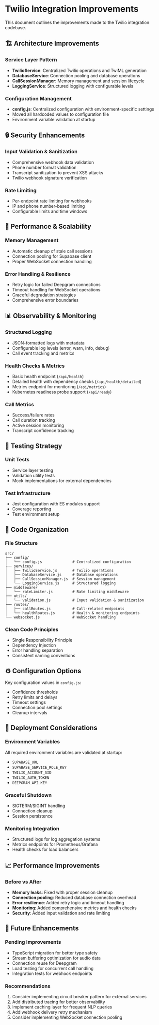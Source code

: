 # Twilio Integration Improvements

This document outlines the improvements made to the Twilio integration codebase.

## 🏗️ Architecture Improvements

### Service Layer Pattern
- **TwilioService**: Centralized Twilio operations and TwiML generation
- **DatabaseService**: Connection pooling and database operations
- **CallSessionManager**: Memory management and session lifecycle
- **LoggingService**: Structured logging with configurable levels

### Configuration Management
- **config.js**: Centralized configuration with environment-specific settings
- Moved all hardcoded values to configuration file
- Environment variable validation at startup

## 🔒 Security Enhancements

### Input Validation & Sanitization
- Comprehensive webhook data validation
- Phone number format validation  
- Transcript sanitization to prevent XSS attacks
- Twilio webhook signature verification

### Rate Limiting
- Per-endpoint rate limiting for webhooks
- IP and phone number-based limiting
- Configurable limits and time windows

## 🚀 Performance & Scalability

### Memory Management
- Automatic cleanup of stale call sessions
- Connection pooling for Supabase client
- Proper WebSocket connection handling

### Error Handling & Resilience
- Retry logic for failed Deepgram connections
- Timeout handling for WebSocket operations
- Graceful degradation strategies
- Comprehensive error boundaries

## 📊 Observability & Monitoring

### Structured Logging
- JSON-formatted logs with metadata
- Configurable log levels (error, warn, info, debug)
- Call event tracking and metrics

### Health Checks & Metrics
- Basic health endpoint (`/api/health`)
- Detailed health with dependency checks (`/api/health/detailed`)
- Metrics endpoint for monitoring (`/api/metrics`)
- Kubernetes readiness probe support (`/api/ready`)

### Call Metrics
- Success/failure rates
- Call duration tracking
- Active session monitoring
- Transcript confidence tracking

## 🧪 Testing Strategy

### Unit Tests
- Service layer testing
- Validation utility tests
- Mock implementations for external dependencies

### Test Infrastructure
- Jest configuration with ES modules support
- Coverage reporting
- Test environment setup

## 🔧 Code Organization

### File Structure
```
src/
├── config/
│   └── config.js              # Centralized configuration
├── services/
│   ├── TwilioService.js       # Twilio operations
│   ├── DatabaseService.js     # Database operations
│   ├── CallSessionManager.js  # Session management
│   └── LoggingService.js      # Structured logging
├── middleware/
│   └── rateLimiter.js         # Rate limiting middleware
├── utils/
│   └── validation.js          # Input validation & sanitization
├── routes/
│   ├── callRoutes.js          # Call-related endpoints
│   └── healthRoutes.js        # Health & monitoring endpoints
└── websocket.js               # WebSocket handling
```

### Clean Code Principles
- Single Responsibility Principle
- Dependency Injection
- Error handling separation
- Consistent naming conventions

## ⚙️ Configuration Options

Key configuration values in `config.js`:
- Confidence thresholds
- Retry limits and delays
- Timeout settings
- Connection pool settings
- Cleanup intervals

## 🔄 Deployment Considerations

### Environment Variables
All required environment variables are validated at startup:
- `SUPABASE_URL`
- `SUPABASE_SERVICE_ROLE_KEY`
- `TWILIO_ACCOUNT_SID`
- `TWILIO_AUTH_TOKEN`
- `DEEPGRAM_API_KEY`

### Graceful Shutdown
- SIGTERM/SIGINT handling
- Connection cleanup
- Session persistence

### Monitoring Integration
- Structured logs for log aggregation systems
- Metrics endpoints for Prometheus/Grafana
- Health checks for load balancers

## 📈 Performance Improvements

### Before vs After
- **Memory leaks**: Fixed with proper session cleanup
- **Connection pooling**: Reduced database connection overhead
- **Error resilience**: Added retry logic and timeout handling
- **Monitoring**: Added comprehensive metrics and health checks
- **Security**: Added input validation and rate limiting

## 🎯 Future Enhancements

### Pending Improvements
- TypeScript migration for better type safety
- Stream buffering optimization for audio data
- Connection reuse for Deepgram
- Load testing for concurrent call handling
- Integration tests for webhook endpoints

### Recommendations
1. Consider implementing circuit breaker pattern for external services
2. Add distributed tracing for better observability
3. Implement caching layer for frequent NLP queries
4. Add webhook delivery retry mechanism
5. Consider implementing WebSocket connection pooling